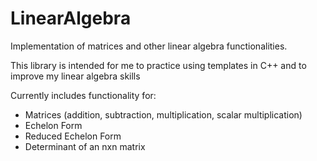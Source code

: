 # LinearAlgebra
Implementation of matrices and other linear algebra functionalities.

This library is intended for me to practice using templates in C++ and to improve my linear algebra skills

Currently includes functionality for:
- Matrices (addition, subtraction, multiplication, scalar multiplication)
- Echelon Form
- Reduced Echelon Form
- Determinant of an nxn matrix

